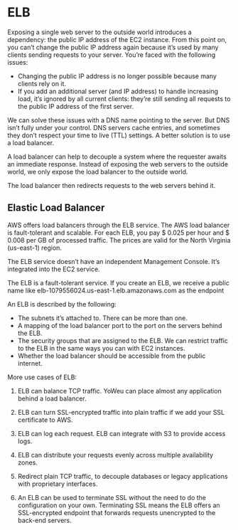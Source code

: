 # ELB

Exposing a single web server to the outside world introduces a dependency: the public IP address of the EC2 instance. From this point on, you can’t change the public IP address again because it’s used by many clients sending requests to your server. You’re faced with the following issues:

- Changing the public IP address is no longer possible because many clients rely on it.
- If you add an additional server (and IP address) to handle increasing load, it’s ignored by all current clients: they’re still sending all requests to the public IP address of the first server.

We can solve these issues with a DNS name pointing to the server. But DNS isn’t fully under your control. DNS servers cache entries, and sometimes they don’t respect your time to live (TTL) settings. A better solution is to use a load balancer.

A load balancer can help to decouple a system where the requester awaits an immediate response. Instead of exposing the web servers to the outside world, we only expose the load balancer to the outside world. 

The load balancer then redirects requests to the web servers behind it.

## Elastic Load Balancer

AWS offers load balancers through the ELB service. The AWS load balancer is fault-tolerant and scalable. For each ELB, you pay $ 0.025 per hour and $ 0.008 per GB of processed traffic. The prices are valid for the North Virginia (us-east-1) region.

The ELB service doesn’t have an independent Management Console. It’s integrated into the EC2 service.

The ELB is a fault-tolerant service. If you create an ELB, we receive a public name like elb-1079556024.us-east-1.elb.amazonaws.com as the endpoint

An ELB is described by the following:

* The subnets it’s attached to. There can be more than one.
* A mapping of the load balancer port to the port on the servers behind the ELB.
* The security groups that are assigned to the ELB. We can restrict traffic to the ELB in the same ways you can with EC2 instances.
* Whether the load balancer should be accessible from the public internet.

More use cases of ELB:

1.  ELB can balance TCP traffic. YoWeu can place almost any application behind a load balancer.

2.  ELB can turn SSL-encrypted traffic into plain traffic if we add your SSL certificate to AWS.

3.  ELB can log each request. ELB can integrate with S3 to provide access logs.

4.  ELB can distribute your requests evenly across multiple availability zones.

5.  Redirect plain TCP traffic, to decouple databases or legacy applications with proprietary interfaces. 

6.  An ELB can be used to terminate SSL without the need to do the configuration on your own. Terminating SSL means the ELB offers an SSL-encrypted endpoint that forwards requests unencrypted to the back-end servers.
